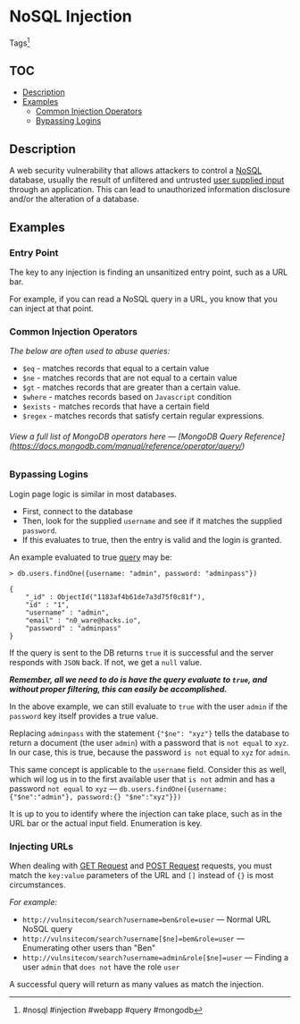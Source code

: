 # NoSQL Injection
Tags[^1]

[^1]: #nosql #injection #webapp #query  #mongodb

## TOC
- [Description](#Description)
- [Examples](#Examples)
	- [Common Injection Operators](#Common%20Injection%20Operators)
	- [Bypassing Logins](#Bypassing%20Logins)
## Description
A web security vulnerability that allows attackers to control a [NoSQL](NoSQL.md) database, usually the result of unfiltered and untrusted [user supplied input](../Concepts/Web/User-Supplied%20Input.md) through an application. This can lead to unauthorized information disclosure and/or the alteration of a database.

## Examples

### Entry Point
The key to any injection is finding an unsanitized entry point, such as a URL bar.

For example, if you can read a NoSQL query in a URL, you know that you can inject at that point. 

### Common Injection Operators

*The below are often used to abuse queries:* 
- `$eq` - matches records that equal to a certain value
- `$ne` - matches records that are not equal to a certain value
- `$gt` - matches records that are greater than a certain value.
- `$where` - matches records based on `Javascript` condition
- `$exists` - matches records that have a certain field
- `$regex` - matches records that satisfy certain regular expressions.

###### View a full list of MongoDB operators here &mdash; [MongoDB Query Reference] (https://docs.mongodb.com/manual/reference/operator/query/)

### Bypassing Logins
Login page logic is similar in most databases. 
- First, connect to the database
- Then, look for the supplied `username` and see if it matches the supplied `password`. 
- If this evaluates to true, then the entry is valid and the login is granted.

An example evaluated to true [query](../Concepts/General/Queries.md) may be:

```
> db.users.findOne({username: "admin", password: "adminpass"}) 

{ 
	"_id" : ObjectId("1183af4b61de7a3d75f0c81f"), 
	"id" : "1", 
	"username" : "admin", 
	"email" : "n0_ware@hacks.io", 
	"password" : "adminpass" 
}
```

If the query is sent to the DB returns `true` it is successful and the server responds with  `JSON` back. If not, we get a `null` value.

***Remember, all we need to do is have the query evaluate to `true`, and without proper filtering, this can easily be accomplished.***

In the above example, we can still evaluate to `true` with the user `admin` if the `password` key itself provides a true value. 

Replacing `adminpass` with the statement `{"$ne": "xyz"}` tells the database to return a document (the user `admin`) with a password that is `not equal` to `xyz`. In our case, this is true, because the password `is not` equal to `xyz` for `admin`. 

This same concept is applicable to the `username` field. Consider this as well, which wil log us in to the first available user that `is not` admin and has a password `not equal` to `xyz` &mdash; `db.users.findOne({username:{"$ne":"admin"}, password:{} "$ne":"xyz"}})`

It is up to you to identify where the injection can take place, such as in the URL bar or the actual input field. Enumeration is key. 

### Injecting URLs
When dealing with [GET Request](../Concepts/Web/GET%20Request.md) and [POST Request](../Concepts/Web/POST%20Request.md) requests, you must match the `key:value` parameters of the URL and `[]` instead of `{}` is most circumstances. 

*For example:*
- `http://vulnsitecom/search?username=ben&role=user` &mdash; Normal URL NoSQL query
- `http://vulnsitecom/search?username[$ne]=bem&role=user` &mdash; Enumerating other users than "Ben"
- `http://vulnsitecom/search?username=admin&role[$ne]=user` &mdash; Finding a user `admin` that `does not` have the role `user`

A successful query will return as many values as match the injection. 
